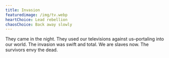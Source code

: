 ```yaml
---
title: Invasion
featuredimage: /img/tv.webp
heartChoice: Lead rebellion
chaosChoice: Back away slowly
---
```

They came in the night.  They used our televisions against us–portaling into our world.  The invasion was swift and total. We are slaves now. The survivors envy the dead.
